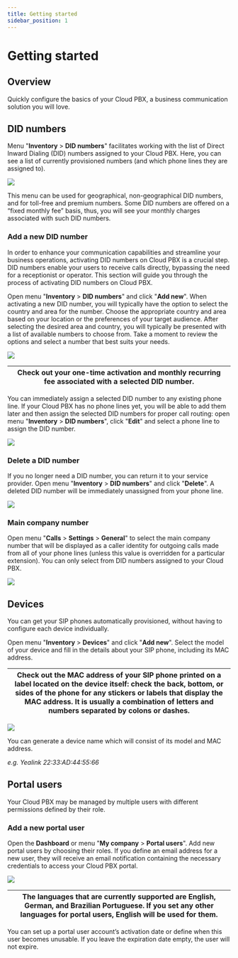 ```yaml
---
title: Getting started
sidebar_position: 1
---
```


# Getting started

## Overview

Quickly configure the basics of your Cloud PBX, a business communication solution you will love.

## DID numbers

Menu "**Inventory** \> **DID numbers**" facilitates working with the list of Direct Inward Dialing (DID) numbers assigned to your Cloud PBX. Here, you can see a list of currently provisioned numbers (and which phone lines they are assigned to).

![](./img/Getting_started-DID_numbers.png)

This menu can be used for geographical, non-geographical DID numbers, and for toll-free and premium numbers. Some DID numbers are offered on a “fixed monthly fee” basis, thus, you will see your monthly charges associated with such DID numbers.

### Add a new DID number

In order to enhance your communication capabilities and streamline your business operations, activating DID numbers on Cloud PBX is a crucial step. DID numbers enable your users to receive calls directly, bypassing the need for a receptionist or operator. This section will guide you through the process of activating DID numbers on Cloud PBX.

Open menu "**Inventory** \> **DID numbers**" and click "**Add new**". When activating a new DID number, you will typically have the option to select the country and area for the number. Choose the appropriate country and area based on your location or the preferences of your target audience. After selecting the desired area and country, you will typically be presented with a list of available numbers to choose from. Take a moment to review the options and select a number that best suits your needs.

![](./img/Getting_started-Add_new_DID_numbers.png)

| Check out your one-time activation and monthly recurring fee associated with a selected DID number. |
| --- |

You can immediately assign a selected DID number to any existing phone line. If your Cloud PBX has no phone lines yet, you will be able to add them later and then assign the selected DID numbers for proper call routing: open menu "**Inventory** \> **DID numbers**", click "**Edit**" and select a phone line to assign the DID number.

![](./img/Getting_started-Assign_DID_numbers.png)

### Delete a DID number

If you no longer need a DID number, you can return it to your service provider. Open menu "**Inventory** \> **DID numbers**" and click "**Delete**". A deleted DID number will be immediately unassigned from your phone line.

![](./img/Getting_started-Delete_DID_numbers.png)

### Main company number

Open menu "**Calls** \> **Settings** \> **General**" to select the main company number that will be displayed as a caller identity for outgoing calls made from all of your phone lines (unless this value is overridden for a particular extension). You can only select from DID numbers assigned to your Cloud PBX.

![](./img/Getting_started-Select_main_company_number.png)

## Devices

You can get your SIP phones automatically provisioned, without having to configure each device individually.

Open menu "**Inventory** \> **Devices**" and click "**Add new**". Select the model of your device and fill in the details about your SIP phone, including its MAC address.

| Check out the MAC address of your SIP phone printed on a label located on the device itself: check the back, bottom, or sides of the phone for any stickers or labels that display the MAC address. It is usually a combination of letters and numbers separated by colons or dashes. |
| --- |

![](./img/Getting_started-Add_new_devices.png)

You can generate a device name which will consist of its model and MAC address.

*e.g. Yealink 22:33:AD:44:55:66*

## Portal users

Your Cloud PBX may be managed by multiple users with different permissions defined by their role.

### Add a new portal user

Open the **Dashboard** or menu "**My company** \> **Portal users**". Add new portal users by choosing their roles. If you define an email address for a new user, they will receive an email notification containing the necessary credentials to access your Cloud PBX portal.

![](./img/Getting_started-Add_new_portal_users.png)

| The languages that are currently supported are English, German, and Brazilian Portuguese. If you set any other languages for portal users, English will be used for them. |
| --- |

You can set up a portal user account’s activation date or define when this user becomes unusable. If you leave the expiration date empty, the user will not expire.
